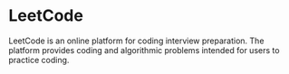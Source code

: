 # LeetCode
LeetCode is an online platform for coding interview preparation. The platform provides coding and algorithmic problems intended for users to practice coding.